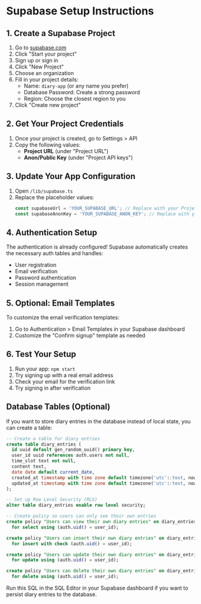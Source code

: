 # Supabase Setup Instructions

## 1. Create a Supabase Project

1. Go to [supabase.com](https://supabase.com)
2. Click "Start your project"
3. Sign up or sign in
4. Click "New Project"
5. Choose an organization
6. Fill in your project details:
   - Name: `diary-app` (or any name you prefer)
   - Database Password: Create a strong password
   - Region: Choose the closest region to you
7. Click "Create new project"

## 2. Get Your Project Credentials

1. Once your project is created, go to Settings > API
2. Copy the following values:
   - **Project URL** (under "Project URL")
   - **Anon/Public Key** (under "Project API keys")

## 3. Update Your App Configuration

1. Open `/lib/supabase.ts`
2. Replace the placeholder values:
   ```typescript
   const supabaseUrl = 'YOUR_SUPABASE_URL'; // Replace with your Project URL
   const supabaseAnonKey = 'YOUR_SUPABASE_ANON_KEY'; // Replace with your Anon key
   ```

## 4. Authentication Setup

The authentication is already configured! Supabase automatically creates the necessary auth tables and handles:
- User registration
- Email verification
- Password authentication
- Session management

## 5. Optional: Email Templates

To customize the email verification templates:
1. Go to Authentication > Email Templates in your Supabase dashboard
2. Customize the "Confirm signup" template as needed

## 6. Test Your Setup

1. Run your app: `npm start`
2. Try signing up with a real email address
3. Check your email for the verification link
4. Try signing in after verification

## Database Tables (Optional)

If you want to store diary entries in the database instead of local state, you can create a table:

```sql
-- Create a table for diary entries
create table diary_entries (
  id uuid default gen_random_uuid() primary key,
  user_id uuid references auth.users not null,
  time_slot text not null,
  content text,
  date date default current_date,
  created_at timestamp with time zone default timezone('utc'::text, now()) not null,
  updated_at timestamp with time zone default timezone('utc'::text, now()) not null
);

-- Set up Row Level Security (RLS)
alter table diary_entries enable row level security;

-- Create policy so users can only see their own entries
create policy "Users can view their own diary entries" on diary_entries
  for select using (auth.uid() = user_id);

create policy "Users can insert their own diary entries" on diary_entries
  for insert with check (auth.uid() = user_id);

create policy "Users can update their own diary entries" on diary_entries
  for update using (auth.uid() = user_id);

create policy "Users can delete their own diary entries" on diary_entries
  for delete using (auth.uid() = user_id);
```

Run this SQL in the SQL Editor in your Supabase dashboard if you want to persist diary entries to the database.
